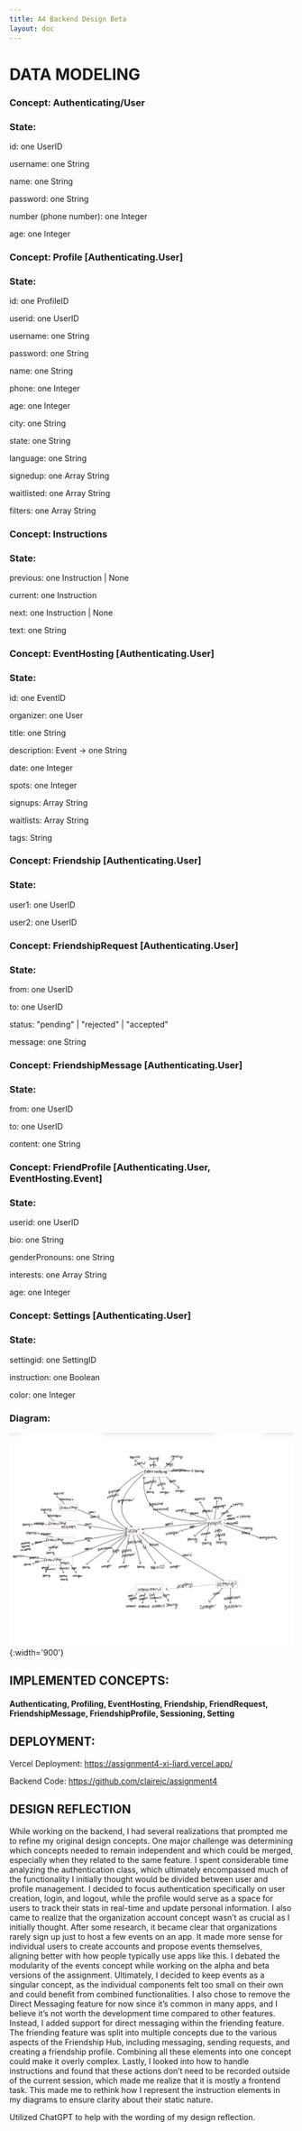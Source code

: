 ```yaml
---
title: A4 Backend Design Beta
layout: doc
---
```


# DATA MODELING


### Concept: Authenticating/User
### State:
id: one UserID

username: one String

name: one String

password: one String

number (phone number): one Integer

age: one Integer

### Concept: Profile [Authenticating.User]
### State:
id: one ProfileID

userid: one UserID

username: one String

password: one String

name: one String

phone: one Integer

age: one Integer

city: one String

state: one String

language: one String

signedup: one Array String

waitlisted: one Array String

filters: one Array String


### Concept: Instructions 
### State: 
previous: one Instruction | None

current: one Instruction

next: one Instruction | None

text: one String

### Concept: EventHosting [Authenticating.User]
### State:
id: one EventID 

organizer: one User

title: one String

description: Event -> one String

date: one Integer

spots: one Integer

signups: Array String

waitlists: Array String 

tags: String


### Concept: Friendship [Authenticating.User]
### State:

user1: one UserID

user2: one UserID

### Concept: FriendshipRequest [Authenticating.User]
### State:

from: one UserID

to: one UserID

status: "pending" | "rejected" | "accepted"

message: one String

### Concept: FriendshipMessage [Authenticating.User]
### State:

from: one UserID

to: one UserID

content: one String

### Concept: FriendProfile [Authenticating.User, EventHosting.Event]
### State:

userid: one UserID

bio: one String

genderPronouns: one String

interests: one Array String

age: one Integer


### Concept: Settings [Authenticating.User]
### State:
settingid: one SettingID

instruction: one Boolean

color: one Integer

### Diagram:
![](IMG_0109.jpg){:width='900'}


## IMPLEMENTED CONCEPTS:

#### Authenticating, Profiling, EventHosting, Friendship, FriendRequest, FriendshipMessage, FriendshipProfile, Sessioning, Setting

## DEPLOYMENT:
Vercel Deployment: https://assignment4-xi-liard.vercel.app/

Backend Code: https://github.com/clairejc/assignment4 

## DESIGN REFLECTION

While working on the backend, I had several realizations that prompted me to refine my original design concepts. One major challenge was determining which concepts needed to remain independent and which could be merged, especially when they related to the same feature. I spent considerable time analyzing the authentication class, which ultimately encompassed much of the functionality I initially thought would be divided between user and profile management. I decided to focus authentication specifically on user creation, login, and logout, while the profile would serve as a space for users to track their stats in real-time and update personal information.
I also came to realize that the organization account concept wasn’t as crucial as I initially thought. After some research, it became clear that organizations rarely sign up just to host a few events on an app. It made more sense for individual users to create accounts and propose events themselves, aligning better with how people typically use apps like this.
I debated the modularity of the events concept while working on the alpha and beta versions of the assignment. Ultimately, I decided to keep events as a singular concept, as the individual components felt too small on their own and could benefit from combined functionalities.
I also chose to remove the Direct Messaging feature for now since it’s common in many apps, and I believe it’s not worth the development time compared to other features. Instead, I added support for direct messaging within the friending feature.
The friending feature was split into multiple concepts due to the various aspects of the Friendship Hub, including messaging, sending requests, and creating a friendship profile. Combining all these elements into one concept could make it overly complex.
Lastly, I looked into how to handle instructions and found that these actions don’t need to be recorded outside of the current session, which made me realize that it is mostly a frontend task. This made me to rethink how I represent the instruction elements in my diagrams to ensure clarity about their static nature.


Utilized ChatGPT to help with the wording of my design reflection. 